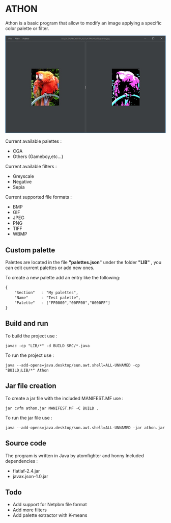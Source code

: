 # ATHON

Athon is a basic program that allow to modify an image applying a specific color palette or filter.

![image](athon.jpg)

Current available palettes :
- CGA
- Others (Gameboy,etc...)

Current available filters :
- Greyscale
- Negative
- Sepia

Current supported file formats :
- BMP
- GIF
- JPEG
- PNG
- TIFF
- WBMP

## Custom palette
Palettes are located in the file __"palettes.json"__ under the folder __"LIB"__ , you can edit current palettes or add new ones.

To create a new palette add an entry like the following:
```
{
    "Section"   : "My palettes",
    "Name"      : "Test palette",
    "Palette"   : ["FF0000","00FF00","0000FF"]
}
```

## Build and run
To build the project use :
```
javac -cp "LIB/*" -d BUILD SRC/*.java
```
To run the project use :
```
java --add-opens=java.desktop/sun.awt.shell=ALL-UNNAMED -cp "BUILD;LIB/*" Athon
```

## Jar file creation
To create a jar file with the included MANIFEST.MF use :
```
jar cvfm athon.jar MANIFEST.MF -C BUILD . 
```
To run the jar file use :
```
java --add-opens=java.desktop/sun.awt.shell=ALL-UNNAMED -jar athon.jar
```

## Source code
The program is written in Java by atomfighter and honny
Included dependencies : 
- flatlaf-2.4.jar
- javax.json-1.0.jar

## Todo
- Add support for Netpbm file format
- Add more filters
- Add palette extractor with K-means

